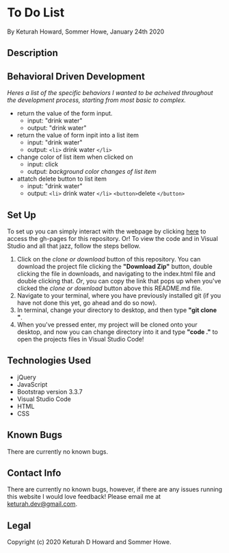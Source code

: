 # To Do List
By Keturah Howard, Sommer Howe, January 24th 2020

## Description
  

## Behavioral Driven Development
  *Heres a list of the specific behaviors I wanted to be acheived throughout the development process, starting from most basic to complex.*

* return the value of the form input.
  * input: "drink water"
  * output: "drink water"
* return the value of form inpit into a list item
  * input: "drink water"
  * output: `<li>` drink water `</li>`
* change color of list item when clicked on
  * input: click
  * output: *background color changes of list item*
* attatch delete button to list item
  * input: "drink water"
  * output: `<li>` drink water `</li>` `<button>`delete `</button>`




## Set Up 
  To set up you can simply interact with the webpage by clicking [here](https://keturahdev.github.io//) to access the gh-pages for this repository. Or! To view the code and in Visual Studio and all that jazz, follow the steps bellow. 
  1. Click on the *clone or download* button of this repository. You can download the project file clicking the **"Download Zip"** button, double clicking the file in downloads, and navigating to the index.html file and double clicking that. *Or*, you can copy the link that pops up when you've clicked the *clone or download* button above this README.md file.
  2. Navigate to your terminal, where you have previously installed git (if you have not done this yet, go ahead and do so now).
  3. In terminal, change your directory to desktop, and then type **"git clone "**.
  4. When you've pressed enter, my project will be cloned onto your desktop, and now you can change directory into it and type **"code ."** to open the projects files in Visual Studio Code!

## Technologies Used
* jQuery
* JavaScript
* Bootstrap version 3.3.7
* Visual Studio Code
* HTML
* CSS

## Known Bugs
There are currently no known bugs.

## Contact Info 
There are currently no known bugs, however, if there are any issues running this website I would love feedback! Please email me at keturah.dev@gmail.com.

## Legal

Copyright (c) 2020 Keturah D Howard and Sommer Howe.